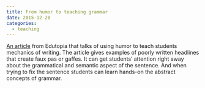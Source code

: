 ```yaml
---
title: From humor to teaching grammar
date: 2015-12-20
categories:
  - teaching
---
```

[An article](http://www.edutopia.org/blog/use-humor-teach-your-students-about-careful-communication-maurice-elias) from Edutopia that talks of using humor to teach students mechanics of writing. The article gives examples of poorly written headlines that create faux pas or gaffes. It can get students’ attention right away about the grammatical and semantic aspect of the sentence. And when trying to fix the sentence students can learn hands-on the abstract concepts of grammar.
